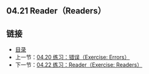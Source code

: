 ## 04.21 Reader（Readers）


## 链接
* [目录](https://github.com/gnefiy/go-tour-zh/blob/master/README.md)
* 上一节：[04.20 练习：错误（Exercise: Errors）](https://github.com/gnefiy/go-tour-zh/blob/master/tour/methods/04.20.md)
* 下一节：[04.22 练习：Reader（Exercise: Readers）](https://github.com/gnefiy/go-tour-zh/blob/master/tour/methods/04.22.md)
